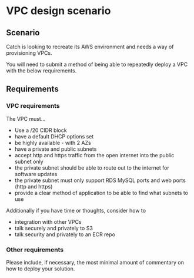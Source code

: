 # VPC design scenario

## Scenario

Catch is looking to recreate its AWS environment and needs a way of provisioning VPCs.

You will need to submit a method of being able to repeatedly deploy a VPC with the below requirements.


## Requirements

### VPC requirements


The VPC must...

* Use a /20 CIDR block
* have a default DHCP options set
* be highly available - with 2 AZs
* have a private and public subnets 
* accept http and https traffic from the open internet into the public subnet only
* the private subnet should be able to route out to the internet for software updates
* the private subnet must only support RDS MySQL ports and web ports (http and https)
* provide a clear method of application to be able to find what subnets to use

Additionally if you have time or thoughts, consider how to
* integration with other VPCs 
* talk securely and privately to S3
* talk security and privately to an ECR repo 


### Other requirements 

Please include, if necessary, the most minimal amount of commentary on how to deploy your solution.
